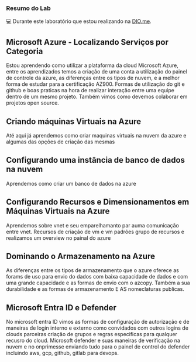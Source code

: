 
### Resumo do Lab


💻 Durante este laboratório que estou realizando na [DIO.me](https://www.dio.me/).

## Microsoft Azure - Localizando Serviços por Categoria
Estou aprendendo como utilizar a plataforma da cloud Microsoft Azure, entre os aprendizados temos a criação de uma conta a utilização do painel de controle da azure, as diferenças entre os tipos de nuvem, e a melhor forma de estudar para a certificação AZ900.
Formas de utilização do git e github e boas praticas na hora de realizar interação entre uma equipe dentro de um mesmo projeto.
Também vimos como devemos colaborar em projetos open source.

## Criando máquinas Virtuais na Azure
Até aqui já aprendemos como criar maquinas virtuais na nuvem da azure e algumas das opções de criação das mesmas

## Configurando uma instância de banco de dados na nuvem
Aprendemos como criar um banco de dados na azure

## Configurando Recursos e Dimensionamentos em Máquinas Virtuais na Azure
Aprendemos sobre vnet e seu emparelhamanto par auma comunicação entre vnet. Recursos de criação de vm e vm padrões
grupo de recursos e realizamos um overview no painal do azure

## Dominando o Armazenamento na Azure
As diferenças entre os tipos de armazenamento que o azure oferece as forams de uso para envio do dados com baixa capacidade de dados e com uma grande capacidade e as formas de envio com o azcopy.
Também a sua durabilidade e as formas de armazenamento E AS nomeclaturas publicas.

## Microsoft Entra ID e Defender
No microsoft entra ID vimos as formas de configuração de autorização e de maneiras de login interno e externo como convidados com outros logins de clouds parceiras
criação de grupos e regras especificas para qualquer recusro do cloud.
Microsoft defender e suas maneiras de verificação na nuvem e no onprimesse enviando tudo para o painel de control do defender incluindo aws, gcp, github, gitlab para devops.


